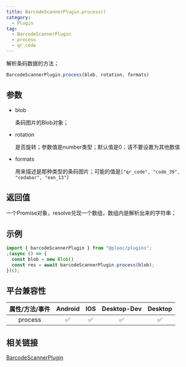 ```yaml
---
title: BarcodeScannerPlugin.process()
category:
  - Plugin
tag:
  - BarcodeScannerPlugin
  - process
  - qr_code
---
```


解析条码数据的方法；

```js
BarcodeScannerPlugin.process(blob, rotation, formats)
```

## 参数

  - blob

    条码图片的Blob对象；

  - rotation

    是否旋转；参数值是number类型；默认值是0；请不要设置为其他数值

  - formats

    用来描述是那种类型的条码图片；可能的值是`["qr_code", "code_39", "codabar", "ean_13"]`
    

## 返回值

  一个Promise对象，resolve兑现一个数组，数组内是解析出来的字符串；

## 示例
```js
import { barcodeScannerPlugin } from "@plaoc/plugins";
;(async () => {
  const blob = new Blob() 
  const res = await barcodeScannerPlugin.process(blob);
})();
```

## 平台兼容性

| 属性/方法/事件 | Android | IOS | Desktop-Dev | Desktop |
|:------------:|:-------:|:---:|:-----------:|:-------:|
| process      | ✅      | ✅  | ✅          | ✅      |

## 相关链接
[BarcodeScannerPlugin](./index.md)


